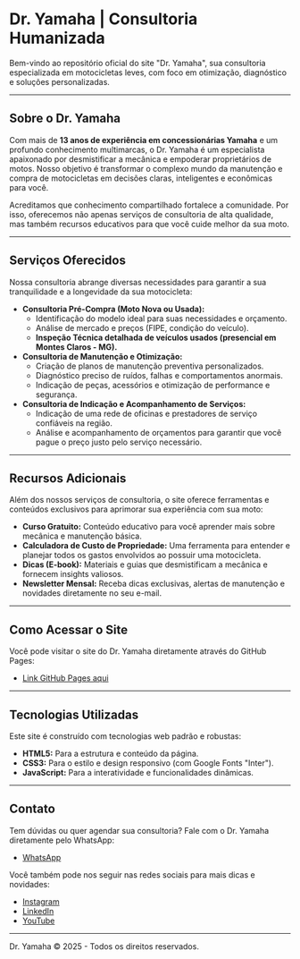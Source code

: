 # Dr. Yamaha | Consultoria Humanizada

Bem-vindo ao repositório oficial do site "Dr. Yamaha", sua consultoria especializada em motocicletas leves, com foco em otimização, diagnóstico e soluções personalizadas.

---

## Sobre o Dr. Yamaha

Com mais de **13 anos de experiência em concessionárias Yamaha** e um profundo conhecimento multimarcas, o Dr. Yamaha é um especialista apaixonado por desmistificar a mecânica e empoderar proprietários de motos. Nosso objetivo é transformar o complexo mundo da manutenção e compra de motocicletas em decisões claras, inteligentes e econômicas para você.

Acreditamos que conhecimento compartilhado fortalece a comunidade. Por isso, oferecemos não apenas serviços de consultoria de alta qualidade, mas também recursos educativos para que você cuide melhor da sua moto.

---

## Serviços Oferecidos

Nossa consultoria abrange diversas necessidades para garantir a sua tranquilidade e a longevidade da sua motocicleta:

* **Consultoria Pré-Compra (Moto Nova ou Usada):**
    * Identificação do modelo ideal para suas necessidades e orçamento.
    * Análise de mercado e preços (FIPE, condição do veículo).
    * **Inspeção Técnica detalhada de veículos usados (presencial em Montes Claros - MG).**
* **Consultoria de Manutenção e Otimização:**
    * Criação de planos de manutenção preventiva personalizados.
    * Diagnóstico preciso de ruídos, falhas e comportamentos anormais.
    * Indicação de peças, acessórios e otimização de performance e segurança.
* **Consultoria de Indicação e Acompanhamento de Serviços:**
    * Indicação de uma rede de oficinas e prestadores de serviço confiáveis na região.
    * Análise e acompanhamento de orçamentos para garantir que você pague o preço justo pelo serviço necessário.

---

## Recursos Adicionais

Além dos nossos serviços de consultoria, o site oferece ferramentas e conteúdos exclusivos para aprimorar sua experiência com sua moto:

* **Curso Gratuito:** Conteúdo educativo para você aprender mais sobre mecânica e manutenção básica.
* **Calculadora de Custo de Propriedade:** Uma ferramenta para entender e planejar todos os gastos envolvidos ao possuir uma motocicleta.
* **Dicas (E-book):** Materiais e guias que desmistificam a mecânica e fornecem insights valiosos.
* **Newsletter Mensal:** Receba dicas exclusivas, alertas de manutenção e novidades diretamente no seu e-mail.

---

## Como Acessar o Site

Você pode visitar o site do Dr. Yamaha diretamente através do GitHub Pages:

*  [Link GitHub Pages aqui](https://rivrsantos.github.io/Dr.Yamaha/)

---

## Tecnologias Utilizadas

Este site é construído com tecnologias web padrão e robustas:

* **HTML5:** Para a estrutura e conteúdo da página.
* **CSS3:** Para o estilo e design responsivo (com Google Fonts "Inter").
* **JavaScript:** Para a interatividade e funcionalidades dinâmicas.

---

## Contato

Tem dúvidas ou quer agendar sua consultoria?
Fale com o Dr. Yamaha diretamente pelo WhatsApp:


*  [WhatsApp](https://wa.me/5538988340443?text=Ol%C3%A1%20Dr.%20Yamaha!%20Quero%20tirar%20duvidas.)

Você também pode nos seguir nas redes sociais para mais dicas e novidades:

*  [Instagram](https://www.instagram.com/riversan78/)
*  [LinkedIn](https://www.linkedin.com/in/rivaldo-ferreira-a74a23253/)
*  [YouTube](https://www.youtube.com/@rivaldoferreira6556)

---

Dr. Yamaha © 2025 - Todos os direitos reservados.
